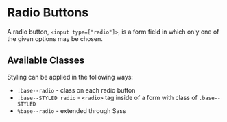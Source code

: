 # Radio Buttons

A radio button, `<input type=["radio"]>`, is a form field in which only one of the given options may be chosen.

## Available Classes

Styling can be applied in the following ways:

* `.base--radio` - class on each radio button
* `.base--STYLED radio` - `<radio>` tag inside of a form with class of `.base--STYLED`
* `%base--radio` - extended through Sass

